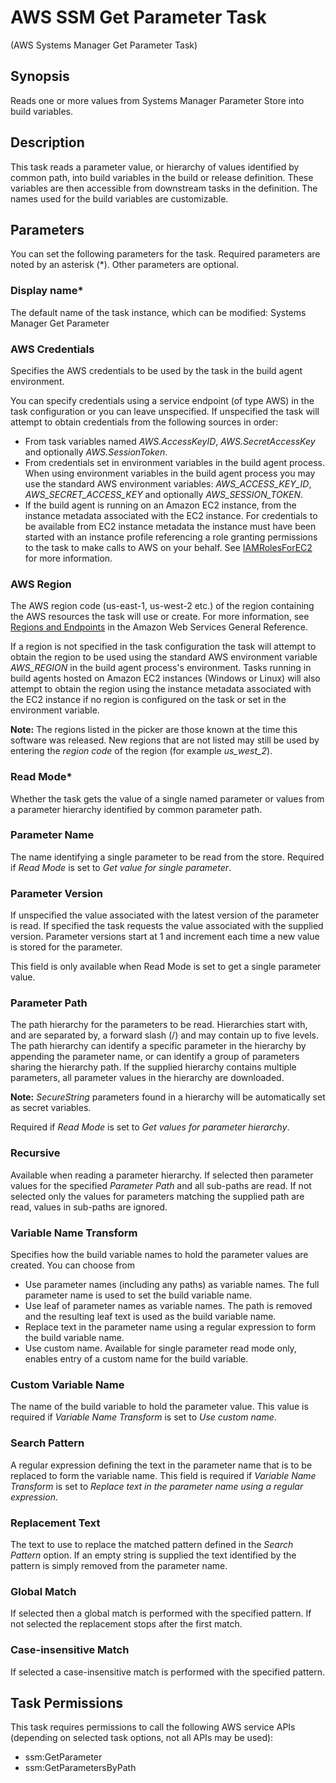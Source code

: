 # AWS SSM Get Parameter Task<a name="systemsmanager-getparameter"></a>

\(AWS Systems Manager Get Parameter Task\)

## Synopsis<a name="synopsis"></a>

<a name="systemsmanager-getparameter-synopisis"></a>Reads one or more values from Systems Manager Parameter Store into build variables\.

## Description<a name="description"></a>

This task reads a parameter value, or hierarchy of values identified by common path, into build variables in the build or release definition\. These variables are then accessible from downstream tasks in the definition\. The names used for the build variables are customizable\.

## Parameters<a name="parameters"></a>

You can set the following parameters for the task\. Required parameters are noted by an asterisk \(\*\)\. Other parameters are optional\.

### Display name\*<a name="display-name"></a>

The default name of the task instance, which can be modified: Systems Manager Get Parameter

### AWS Credentials<a name="aws-credentials"></a>

Specifies the AWS credentials to be used by the task in the build agent environment\.

You can specify credentials using a service endpoint \(of type AWS\) in the task configuration or you can leave unspecified\. If unspecified the task will attempt to obtain credentials from the following sources in order:
+ From task variables named *AWS\.AccessKeyID*, *AWS\.SecretAccessKey* and optionally *AWS\.SessionToken*\.
+ From credentials set in environment variables in the build agent process\. When using environment variables in the build agent process you may use the standard AWS environment variables: *AWS\_ACCESS\_KEY\_ID*, *AWS\_SECRET\_ACCESS\_KEY* and optionally *AWS\_SESSION\_TOKEN*\.
+ If the build agent is running on an Amazon EC2 instance, from the instance metadata associated with the EC2 instance\. For credentials to be available from EC2 instance metadata the instance must have been started with an instance profile referencing a role granting permissions to the task to make calls to AWS on your behalf\. See [IAMRolesForEC2](https://docs.aws.amazon.com/IAM/latest/UserGuide/id_roles_use_switch-role-ec2.html) for more information\.

### AWS Region<a name="aws-region"></a>

The AWS region code \(us\-east\-1, us\-west\-2 etc\.\) of the region containing the AWS resources the task will use or create\. For more information, see [Regions and Endpoints](https://docs.aws.amazon.com/general/latest/gr/rande.html) in the Amazon Web Services General Reference\.

If a region is not specified in the task configuration the task will attempt to obtain the region to be used using the standard AWS environment variable *AWS\_REGION* in the build agent process's environment\. Tasks running in build agents hosted on Amazon EC2 instances \(Windows or Linux\) will also attempt to obtain the region using the instance metadata associated with the EC2 instance if no region is configured on the task or set in the environment variable\.

 **Note:** The regions listed in the picker are those known at the time this software was released\. New regions that are not listed may still be used by entering the *region code* of the region \(for example *us\_west\_2*\)\.

### Read Mode\*<a name="read-mode"></a>

Whether the task gets the value of a single named parameter or values from a parameter hierarchy identified by common parameter path\.

### Parameter Name<a name="parameter-name"></a>

The name identifying a single parameter to be read from the store\. Required if *Read Mode* is set to *Get value for single parameter*\.

### Parameter Version<a name="parameter-version"></a>

If unspecified the value associated with the latest version of the parameter is read\. If specified the task requests the value associated with the supplied version\. Parameter versions start at 1 and increment each time a new value is stored for the parameter\.

This field is only available when Read Mode is set to get a single parameter value\.

### Parameter Path<a name="parameter-path"></a>

The path hierarchy for the parameters to be read\. Hierarchies start with, and are separated by, a forward slash \(/\) and may contain up to five levels\. The path hierarchy can identify a specific parameter in the hierarchy by appending the parameter name, or can identify a group of parameters sharing the hierarchy path\. If the supplied hierarchy contains multiple parameters, all parameter values in the hierarchy are downloaded\.

 **Note:** *SecureString* parameters found in a hierarchy will be automatically set as secret variables\.

Required if *Read Mode* is set to *Get values for parameter hierarchy*\.

### Recursive<a name="recursive"></a>

Available when reading a parameter hierarchy\. If selected then parameter values for the specified *Parameter Path* and all sub\-paths are read\. If not selected only the values for parameters matching the supplied path are read, values in sub\-paths are ignored\.

### Variable Name Transform<a name="variable-name-transform"></a>

Specifies how the build variable names to hold the parameter values are created\. You can choose from
+ Use parameter names \(including any paths\) as variable names\. The full parameter name is used to set the build variable name\.
+ Use leaf of parameter names as variable names\. The path is removed and the resulting leaf text is used as the build variable name\.
+ Replace text in the parameter name using a regular expression to form the build variable name\.
+ Use custom name\. Available for single parameter read mode only, enables entry of a custom name for the build variable\.

### Custom Variable Name<a name="custom-variable-name"></a>

The name of the build variable to hold the parameter value\. This value is required if *Variable Name Transform* is set to *Use custom name*\.

### Search Pattern<a name="search-pattern"></a>

A regular expression defining the text in the parameter name that is to be replaced to form the variable name\. This field is required if *Variable Name Transform* is set to *Replace text in the parameter name using a regular expression*\.

### Replacement Text<a name="replacement-text"></a>

The text to use to replace the matched pattern defined in the *Search Pattern* option\. If an empty string is supplied the text identified by the pattern is simply removed from the parameter name\.

### Global Match<a name="global-match"></a>

If selected then a global match is performed with the specified pattern\. If not selected the replacement stops after the first match\.

### Case\-insensitive Match<a name="case-insensitive-match"></a>

If selected a case\-insensitive match is performed with the specified pattern\.

## Task Permissions<a name="task-permissions"></a>

This task requires permissions to call the following AWS service APIs \(depending on selected task options, not all APIs may be used\):
+ ssm:GetParameter
+ ssm:GetParametersByPath